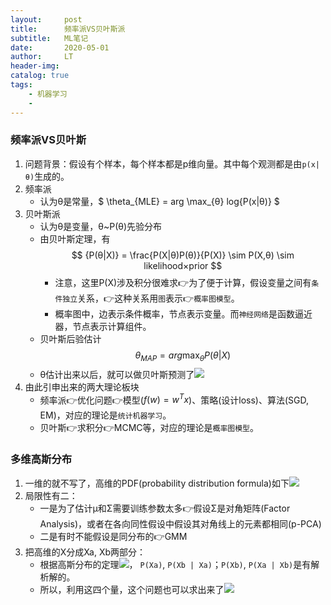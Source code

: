 ```yaml
---
layout:     post
title:      频率派VS贝叶斯派
subtitle:   ML笔记
date:       2020-05-01
author:     LT
header-img: 
catalog: true
tags:
    - 机器学习
    - 
---
```


### 频率派VS贝叶斯
1. 问题背景：假设有个样本，每个样本都是p维向量。其中每个观测都是由`p(x|θ)`⽣成的。
2. 频率派
    - 认为θ是常量，$ \theta_{MLE} = arg \max_{θ} log{P(x|θ)} $
3. 贝叶斯派
    - 认为θ是变量，θ~P(θ)先验分布
    - 由贝叶斯定理，有$$ {P(θ|X)} = \frac{P(X|θ)P(θ)}{P(X)} \sim P(X,θ) \sim likelihood×prior  $$
        * 注意，这里P(X)涉及积分很难求👉为了便于计算，假设变量之间有`条件独立`关系，👉这种关系用`图`表示👉`概率图模型`。
        * 概率图中，边表示条件概率，节点表示变量。而`神经网络`是函数逼近器，节点表示计算组件。
    - 贝叶斯后验估计$$ θ_{MAP}= arg \max_{θ} {P(θ|X)} $$
    - θ估计出来以后，就可以做贝叶斯预测了![](https://handwrite-ml-1-1300025586.cos.ap-nanjing.myqcloud.com/NB-predicate.png)
4. 由此引申出来的两大理论板块
    - 频率派👉优化问题👉模型($f(w)=w^{T}x$)、策略(设计loss)、算法(SGD, EM)，对应的理论是`统计机器学习`。
    - 贝叶斯👉求积分👉MCMC等，对应的理论是`概率图模型`。

### 多维高斯分布
1. 一维的就不写了，高维的PDF(probability distribution formula)如下![](https://handwrite-ml-1-1300025586.cos.ap-nanjing.myqcloud.com/multi-dim-normal-pdf.png)
2. 局限性有二：
    - 一是为了估计μ和Σ需要训练参数太多👉假设Σ是对⻆矩阵(Factor Analysis)，或者在各向同性假设中假设其对⻆线上的元素都相同(p-PCA)
    - 二是有时不能假设是同分布的👉GMM
3. 把高维的X分成Xa, Xb两部分：
    - 根据⾼斯分布的定理![](https://handwrite-ml-1-1300025586.cos.ap-nanjing.myqcloud.com/normal-theory.png)， `P(Xa)`, `P(Xb | Xa)`；`P(Xb)`, `P(Xa | Xb)`是有解析解的。
    - 所以，利用这四个量，这个问题也可以求出来了![](https://handwrite-ml-1-1300025586.cos.ap-nanjing.myqcloud.com/multi-dim-normal-pdf(2).png)
    